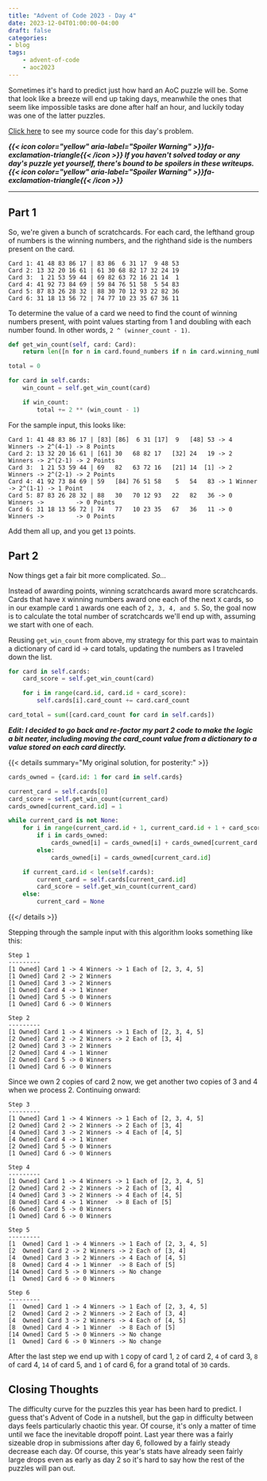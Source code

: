 ```yaml
---
title: "Advent of Code 2023 - Day 4"
date: 2023-12-04T01:00:00-04:00
draft: false
categories:
- blog
tags:
    - advent-of-code
    - aoc2023
---
```


Sometimes it's hard to predict just how hard an AoC puzzle will be. Some that look like a breeze will end up taking days, meanwhile the ones that seem like impossible tasks are done after half an hour, and luckily today was one of the latter puzzles.

[Click here](https://github.com/Ratheronfire/advent-of-code/blob/master/year_2023/day-4.py) to see my source code for this day's problem.

***{{< icon color="yellow" aria-label="Spoiler Warning" >}}fa-exclamation-triangle{{< /icon >}} If you haven't solved today or any day's puzzle yet yourself, there's bound to be spoilers in these writeups. {{< icon color="yellow" aria-label="Spoiler Warning" >}}fa-exclamation-triangle{{< /icon >}}***

---

## Part 1

So, we're given a bunch of scratchcards. For each card, the lefthand group of numbers is the winning numbers, and the righthand side is the numbers present on the card.

```
Card 1: 41 48 83 86 17 | 83 86  6 31 17  9 48 53
Card 2: 13 32 20 16 61 | 61 30 68 82 17 32 24 19
Card 3:  1 21 53 59 44 | 69 82 63 72 16 21 14  1
Card 4: 41 92 73 84 69 | 59 84 76 51 58  5 54 83
Card 5: 87 83 26 28 32 | 88 30 70 12 93 22 82 36
Card 6: 31 18 13 56 72 | 74 77 10 23 35 67 36 11
```

To determine the value of a card we need to find the count of winning numbers present, with point values starting from 1 and doubling with each number found. In other words, `2 ^ (winner_count - 1)`.

```python
def get_win_count(self, card: Card):
    return len([n for n in card.found_numbers if n in card.winning_numbers])
```
```python
total = 0

for card in self.cards:
    win_count = self.get_win_count(card)

    if win_count:
        total += 2 ** (win_count - 1)
```

For the sample input, this looks like:

```
Card 1: 41 48 83 86 17 | [83] [86]  6 31 [17]  9   [48] 53 -> 4 Winners -> 2^(4-1) -> 8 Points
Card 2: 13 32 20 16 61 | [61] 30   68 82 17   [32] 24   19 -> 2 Winners -> 2^(2-1) -> 2 Points 
Card 3:  1 21 53 59 44 | 69   82   63 72 16   [21] 14  [1] -> 2 Winners -> 2^(2-1) -> 2 Points
Card 4: 41 92 73 84 69 | 59   [84] 76 51 58    5   54   83 -> 1 Winner  -> 2^(1-1) -> 1 Point
Card 5: 87 83 26 28 32 | 88   30   70 12 93   22   82   36 -> 0 Winners ->         -> 0 Points
Card 6: 31 18 13 56 72 | 74   77   10 23 35   67   36   11 -> 0 Winners ->         -> 0 Points
```

Add them all up, and you get `13` points.

## Part 2

Now things get a fair bit more complicated. *So...*

Instead of awarding points, winning scratchcards award more scratchcards. Cards that have `X` winning numbers award one each of the next `X` cards, so in our example card `1` awards one each of `2, 3, 4, and 5`. So, the goal now is to calculate the total number of scratchcards we'll end up with, assuming we start with one of each.

Reusing `get_win_count` from above, my strategy for this part was to maintain a dictionary of card id -> card totals, updating the numbers as I traveled down the list.

```python
for card in self.cards:
    card_score = self.get_win_count(card)

    for i in range(card.id, card.id + card_score):
        self.cards[i].card_count += card.card_count

card_total = sum([card.card_count for card in self.cards])
```

***Edit: I decided to go back and re-factor my part 2 code to make the logic a bit neater, including moving the card_count value from a dictionary to a value stored on each card directly.***

{{< details summary="My original solution, for posterity:" >}}
```python
cards_owned = {card.id: 1 for card in self.cards}

current_card = self.cards[0]
card_score = self.get_win_count(current_card)
cards_owned[current_card.id] = 1

while current_card is not None:
    for i in range(current_card.id + 1, current_card.id + 1 + card_score):
        if i in cards_owned:
            cards_owned[i] = cards_owned[i] + cards_owned[current_card.id]
        else:
            cards_owned[i] = cards_owned[current_card.id]

    if current_card.id < len(self.cards):
        current_card = self.cards[current_card.id]
        card_score = self.get_win_count(current_card)
    else:
        current_card = None
```
{{</ details >}}

Stepping through the sample input with this algorithm looks something like this:

```
Step 1
---------
[1 Owned] Card 1 -> 4 Winners -> 1 Each of [2, 3, 4, 5]
[1 Owned] Card 2 -> 2 Winners 
[1 Owned] Card 3 -> 2 Winners
[1 Owned] Card 4 -> 1 Winner 
[1 Owned] Card 5 -> 0 Winners
[1 Owned] Card 6 -> 0 Winners
```

```
Step 2
---------
[1 Owned] Card 1 -> 4 Winners -> 1 Each of [2, 3, 4, 5]
[2 Owned] Card 2 -> 2 Winners -> 2 Each of [3, 4]
[2 Owned] Card 3 -> 2 Winners
[2 Owned] Card 4 -> 1 Winner 
[2 Owned] Card 5 -> 0 Winners
[1 Owned] Card 6 -> 0 Winners
```

Since we own 2 copies of card 2 now, we get another two copies of 3 and 4 when we process 2. Continuing onward:

```
Step 3
---------
[1 Owned] Card 1 -> 4 Winners -> 1 Each of [2, 3, 4, 5]
[2 Owned] Card 2 -> 2 Winners -> 2 Each of [3, 4]
[4 Owned] Card 3 -> 2 Winners -> 4 Each of [4, 5]
[4 Owned] Card 4 -> 1 Winner 
[2 Owned] Card 5 -> 0 Winners
[1 Owned] Card 6 -> 0 Winners
```

```
Step 4
---------
[1 Owned] Card 1 -> 4 Winners -> 1 Each of [2, 3, 4, 5]
[2 Owned] Card 2 -> 2 Winners -> 2 Each of [3, 4]
[4 Owned] Card 3 -> 2 Winners -> 4 Each of [4, 5]
[8 Owned] Card 4 -> 1 Winner  -> 8 Each of [5]
[6 Owned] Card 5 -> 0 Winners
[1 Owned] Card 6 -> 0 Winners
```

```
Step 5
---------
[1  Owned] Card 1 -> 4 Winners -> 1 Each of [2, 3, 4, 5]
[2  Owned] Card 2 -> 2 Winners -> 2 Each of [3, 4]
[4  Owned] Card 3 -> 2 Winners -> 4 Each of [4, 5]
[8  Owned] Card 4 -> 1 Winner  -> 8 Each of [5]
[14 Owned] Card 5 -> 0 Winners -> No change
[1  Owned] Card 6 -> 0 Winners
```

```
Step 6
---------
[1  Owned] Card 1 -> 4 Winners -> 1 Each of [2, 3, 4, 5]
[2  Owned] Card 2 -> 2 Winners -> 2 Each of [3, 4]
[4  Owned] Card 3 -> 2 Winners -> 4 Each of [4, 5]
[8  Owned] Card 4 -> 1 Winner  -> 8 Each of [5]
[14 Owned] Card 5 -> 0 Winners -> No change
[1  Owned] Card 6 -> 0 Winners -> No change
```

After the last step we end up with `1` copy of card 1, `2` of card 2, `4` of card 3, `8` of card 4, `14` of card 5, and `1` of card 6, for a grand total of `30` cards.

## Closing Thoughts

The difficulty curve for the puzzles this year has been hard to predict. I guess that's Advent of Code in a nutshell, but the gap in difficulty between days feels particularly chaotic this year. Of course, it's only a matter of time until we face the inevitable dropoff point. Last year there was a fairly sizeable drop in submissions after day 6, followed by a fairly steady decrease each day. Of course, this year's stats have already seen fairly large drops even as early as day 2 so it's hard to say how the rest of the puzzles will pan out.